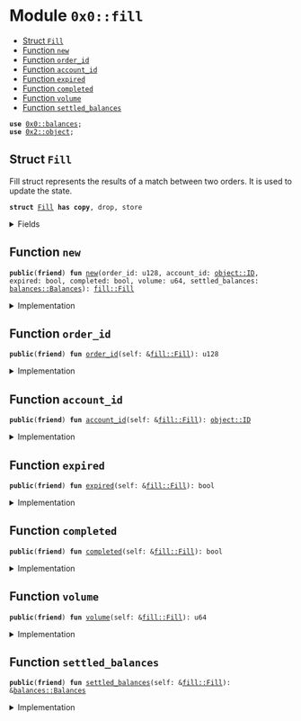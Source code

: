
<a name="0x0_fill"></a>

# Module `0x0::fill`



-  [Struct `Fill`](#0x0_fill_Fill)
-  [Function `new`](#0x0_fill_new)
-  [Function `order_id`](#0x0_fill_order_id)
-  [Function `account_id`](#0x0_fill_account_id)
-  [Function `expired`](#0x0_fill_expired)
-  [Function `completed`](#0x0_fill_completed)
-  [Function `volume`](#0x0_fill_volume)
-  [Function `settled_balances`](#0x0_fill_settled_balances)


<pre><code><b>use</b> <a href="balances.md#0x0_balances">0x0::balances</a>;
<b>use</b> <a href="dependencies/sui-framework/object.md#0x2_object">0x2::object</a>;
</code></pre>



<a name="0x0_fill_Fill"></a>

## Struct `Fill`

Fill struct represents the results of a match between two orders.
It is used to update the state.


<pre><code><b>struct</b> <a href="fill.md#0x0_fill_Fill">Fill</a> <b>has</b> <b>copy</b>, drop, store
</code></pre>



<details>
<summary>Fields</summary>


<dl>
<dt>
<code>order_id: u128</code>
</dt>
<dd>

</dd>
<dt>
<code>account_id: <a href="dependencies/sui-framework/object.md#0x2_object_ID">object::ID</a></code>
</dt>
<dd>

</dd>
<dt>
<code>expired: bool</code>
</dt>
<dd>

</dd>
<dt>
<code>completed: bool</code>
</dt>
<dd>

</dd>
<dt>
<code>volume: u64</code>
</dt>
<dd>

</dd>
<dt>
<code>settled_balances: <a href="balances.md#0x0_balances_Balances">balances::Balances</a></code>
</dt>
<dd>

</dd>
</dl>


</details>

<a name="0x0_fill_new"></a>

## Function `new`



<pre><code><b>public</b>(<b>friend</b>) <b>fun</b> <a href="fill.md#0x0_fill_new">new</a>(order_id: u128, account_id: <a href="dependencies/sui-framework/object.md#0x2_object_ID">object::ID</a>, expired: bool, completed: bool, volume: u64, settled_balances: <a href="balances.md#0x0_balances_Balances">balances::Balances</a>): <a href="fill.md#0x0_fill_Fill">fill::Fill</a>
</code></pre>



<details>
<summary>Implementation</summary>


<pre><code><b>public</b>(package) <b>fun</b> <a href="fill.md#0x0_fill_new">new</a>(
    order_id: u128,
    account_id: ID,
    expired: bool,
    completed: bool,
    volume: u64,
    settled_balances: Balances,
): <a href="fill.md#0x0_fill_Fill">Fill</a> {
    <a href="fill.md#0x0_fill_Fill">Fill</a> {
        order_id,
        account_id,
        expired,
        completed,
        volume,
        settled_balances,
    }
}
</code></pre>



</details>

<a name="0x0_fill_order_id"></a>

## Function `order_id`



<pre><code><b>public</b>(<b>friend</b>) <b>fun</b> <a href="fill.md#0x0_fill_order_id">order_id</a>(self: &<a href="fill.md#0x0_fill_Fill">fill::Fill</a>): u128
</code></pre>



<details>
<summary>Implementation</summary>


<pre><code><b>public</b>(package) <b>fun</b> <a href="fill.md#0x0_fill_order_id">order_id</a>(self: &<a href="fill.md#0x0_fill_Fill">Fill</a>): u128 {
    self.order_id
}
</code></pre>



</details>

<a name="0x0_fill_account_id"></a>

## Function `account_id`



<pre><code><b>public</b>(<b>friend</b>) <b>fun</b> <a href="fill.md#0x0_fill_account_id">account_id</a>(self: &<a href="fill.md#0x0_fill_Fill">fill::Fill</a>): <a href="dependencies/sui-framework/object.md#0x2_object_ID">object::ID</a>
</code></pre>



<details>
<summary>Implementation</summary>


<pre><code><b>public</b>(package) <b>fun</b> <a href="fill.md#0x0_fill_account_id">account_id</a>(self: &<a href="fill.md#0x0_fill_Fill">Fill</a>): ID {
    self.account_id
}
</code></pre>



</details>

<a name="0x0_fill_expired"></a>

## Function `expired`



<pre><code><b>public</b>(<b>friend</b>) <b>fun</b> <a href="fill.md#0x0_fill_expired">expired</a>(self: &<a href="fill.md#0x0_fill_Fill">fill::Fill</a>): bool
</code></pre>



<details>
<summary>Implementation</summary>


<pre><code><b>public</b>(package) <b>fun</b> <a href="fill.md#0x0_fill_expired">expired</a>(self: &<a href="fill.md#0x0_fill_Fill">Fill</a>): bool {
    self.expired
}
</code></pre>



</details>

<a name="0x0_fill_completed"></a>

## Function `completed`



<pre><code><b>public</b>(<b>friend</b>) <b>fun</b> <a href="fill.md#0x0_fill_completed">completed</a>(self: &<a href="fill.md#0x0_fill_Fill">fill::Fill</a>): bool
</code></pre>



<details>
<summary>Implementation</summary>


<pre><code><b>public</b>(package) <b>fun</b> <a href="fill.md#0x0_fill_completed">completed</a>(self: &<a href="fill.md#0x0_fill_Fill">Fill</a>): bool {
    self.completed
}
</code></pre>



</details>

<a name="0x0_fill_volume"></a>

## Function `volume`



<pre><code><b>public</b>(<b>friend</b>) <b>fun</b> <a href="fill.md#0x0_fill_volume">volume</a>(self: &<a href="fill.md#0x0_fill_Fill">fill::Fill</a>): u64
</code></pre>



<details>
<summary>Implementation</summary>


<pre><code><b>public</b>(package) <b>fun</b> <a href="fill.md#0x0_fill_volume">volume</a>(self: &<a href="fill.md#0x0_fill_Fill">Fill</a>): u64 {
    self.volume
}
</code></pre>



</details>

<a name="0x0_fill_settled_balances"></a>

## Function `settled_balances`



<pre><code><b>public</b>(<b>friend</b>) <b>fun</b> <a href="fill.md#0x0_fill_settled_balances">settled_balances</a>(self: &<a href="fill.md#0x0_fill_Fill">fill::Fill</a>): &<a href="balances.md#0x0_balances_Balances">balances::Balances</a>
</code></pre>



<details>
<summary>Implementation</summary>


<pre><code><b>public</b>(package) <b>fun</b> <a href="fill.md#0x0_fill_settled_balances">settled_balances</a>(self: &<a href="fill.md#0x0_fill_Fill">Fill</a>): &Balances {
    &self.settled_balances
}
</code></pre>



</details>
